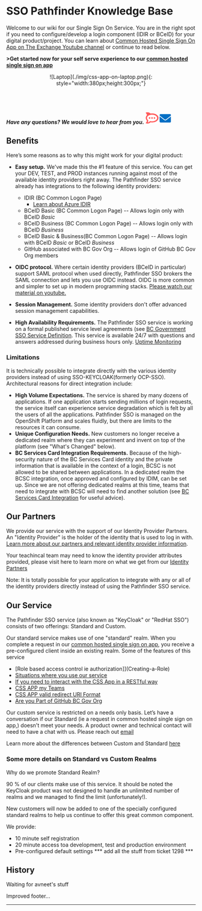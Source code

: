 # SSO Pathfinder Knowledge Base
Welcome to our wiki for our Single Sign On Service. You are in the right spot if you need to configure/develop a login component (IDIR or BCeID) for your digital product/project. You can learn about [Common Hosted Single Sign On App on The Exchange Youtube channel](https://www.youtube.com/watch?v=JBaGxqykXJQ&list=PL9CV_8JBQHirMRjBk62jeYUE_MpE4unU8&index=3)  or continue to read below.

**>Get started now for your self serve experience to our [common hosted single sign on app](https://bcgov.github.io/sso-requests)**

<p style="text-align: center" markdown>
  ![Laptop](./img/css-app-on-laptop.png){: style="width:380px;height:300px;"}
</p>

<br>
<br>

#### *Have any questions? We would love to hear from you.* [![Chat Bubble](./img/chat-bubble.png)][2]   <a href="mailto:bcgov.sso@gov.bc.ca">![Email](./img/email.png)</a>


[2]: https://chat.developer.gov.bc.ca/channel/sso
[3]: https://[mail](mailto:bcgov.sso@gov.bc.ca)[email](mailto:bcgov.sso@gov.bc.ca)



## Benefits

Here’s some reasons as to why this might work for your digital product:

- **Easy setup.** We've made this the #1 feature of this service. You can get your DEV, TEST, and PROD instances running against most of the available identity providers right away. The Pathfinder SSO service already has integrations to the following identity providers:
  - IDIR (BC Common Logon Page)
      - [Learn about Azure IDIR ](Our-Partners-and-Useful-Information#azure-idir-and-idir)
  - BCeID Basic (BC Common Logon Page) -- Allows login only with BCeID _Basic_
  - BCeID Business (BC Common Logon Page) -- Allows login only with BCeID _Business_
  - BCeID Basic & Business(BC Common Logon Page) -- Allows login with BCeID _Basic_ or BCeID _Business_
  - GitHub associated with BC Gov Org  -- Allows login of GitHub BC Gov Org members

- **OIDC protocol.**  Where certain identity providers (BCeID in particular) support SAML protocol when used directly, Pathfinder SSO brokers the SAML connection and lets you use OIDC instead. OIDC is more common and simpler to set up in modern programming stacks. [Please watch our material on youtube.](https://www.youtube.com/playlist?list=PL9CV_8JBQHirMRjBk62jeYUE_MpE4unU8)

- **Session Management.** Some identity providers don't offer advanced session management capabilities.

- **High Availability Requirements.** The Pathfinder SSO service is working on a formal published service level agreements (see [BC Government SSO Service Definition](https://digital.gov.bc.ca/common-components/pathfinder-sso/). This service is available 24/7 with questions and answers addressed during business hours only. [Uptime Monitoring](Pathfinder-Uptime-Monitoring)


### Limitations
It is technically possible to integrate directly with the various identity providers instead of using SSO-KEYCLOAK(formerly OCP-SSO). Architectural reasons for direct integration include:


- **High Volume Expectations.** The service is shared by many dozens of applications. If one application starts sending millions of login requests, the service itself can experience service degradation which is felt by all the users of all the applications. Pathfinder SSO is managed on the OpenShift Platform and scales fluidly, but there are limits to the resources it can consume.
- **Unique Configuration Needs.** New customers no longer receive a dedicated realm where they can experiment and invent on top of the platform (see "What's Changed" below).
- **BC Services Card Integration Requirements.** Because of the high-security nature of the BC Services Card identity and the private information that is available in the context of a login, BCSC is not allowed to be shared between applications. In a dedicated realm the BCSC integration, once approved and configured by IDIM, can be set up. Since we are not offering dedicated realms at this time, teams that need to integrate with BCSC will need to find another solution (see [BC Services Card Integration](Our-Partners-and-Useful-Information#bc-service-card-integration) for useful advice).


## Our Partners

We provide our service with the support of our Identity Provider Partners. An "Identity Provider" is the holder of the identity that is used to log in with. [Learn more about our partners and relevant identity provider information](Our-Partners-and-Useful-Information).

Your teachincal team may need to know the identity provider attributes provided, please visit here to learn more on what we get from our [Identity Partners](https://github.com/bcgov/sso-keycloak/wiki/Identity-Provider-Attribute-Mapping) 

Note: It is totally possible for your application to integrate with any or all of the identity providers directly instead of using the Pathfinder SSO service.


## Our Service


The Pathfinder SSO service (also known as "KeyCloak" or "RedHat SSO") consists of two offerings: Standard and Custom.

Our standard service makes use of one "standard" realm. When you complete a request in our [common hosted single sign on app](https://bcgov.github.io/sso-requests), you receive a pre-configured client inside an existing realm. Some of the features of this service

* [Role based access control ie authorization]](Creating-a-Role)
* [Situations where you use our service](Using-Your-SSO-Client#usecases)
* [If you need to interact with the CSS App in a RESTful way](CSS-API-Account)
* [CSS APP my Teams](CSS-App-My-Teams)
* [CSS APP valid redirect URI Format](https://bcgov.github.io/sso-docs/integrating-your-application/redirects#valid-redirect-format)
* [Are you Part of GitHub BC Gov Org](Are-you-part-of-the-GitHub-BC-Gov-Org)

Our custom service is restricted on a needs only basis. Let’s have a conversation if our Standard (ie a request in  common hosted single sign on app,) doesn't meet your needs. A product owner and technical contact will need to have a chat with us. Please reach out [email](mailto:bcgov.sso@gov.bc.ca)


Learn more about the differences between Custom and Standard [here](https://github.com/bcgov/sso-keycloak/wiki/Understanding-the-Difference-Between-Custom-and-Standard-Realms)

### Some more details on Standard vs Custom Realms
Why do we promote Standard Realm?

90 % of our clients make use of this service. It should be noted the KeyCloak product was not designed to handle an unlimited number of realms and we managed to find the limit (unfortunately!).

New customers will now be added to one of the specially configured standard realms to help us continue to offer this great common component.

We provide:

* 10 minute self registration
* 20 minute access toa development, test and production environment
* Pre-configured default settings
*** add all the stuff from ticket 1298 ***


## History
Waiting for avneet's stuff

Improved footer...

--------------------

